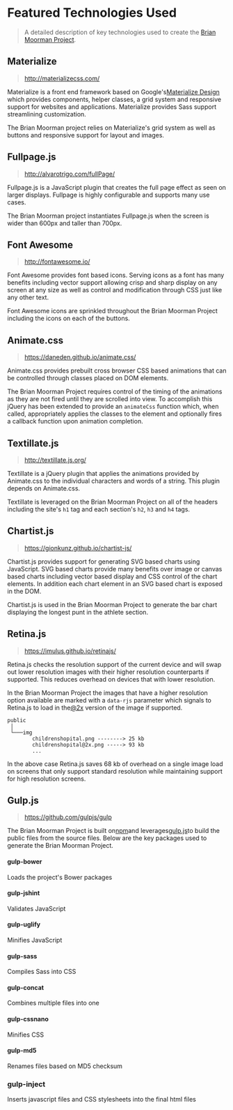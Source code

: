 # Featured Technologies Used
> A detailed description of key technologies used to create the [Brian Moorman Project](README.md).

## Materialize
> http://materializecss.com/

Materialize is a front end framework based on Google's[Materialize Design](https://material.google.com/) which provides components, helper classes, a grid system and responsive support for websites and applications.  Materialize provides Sass support streamlining customization. 
    
The Brian Moorman project relies on Materialize's grid system as well as buttons and responsive support for layout and images.    
## Fullpage.js
> http://alvarotrigo.com/fullPage/

Fullpage.js is a JavaScript plugin that creates the full page effect as seen on larger displays.   Fullpage is highly configurable and supports many use cases.  

The Brian Moorman project instantiates Fullpage.js when the screen is wider than 600px and taller than 700px. 
## Font Awesome
> http://fontawesome.io/

Font Awesome provides font based icons. Serving icons as a font has many benefits including vector support allowing crisp and sharp display on any screen at any size as well as control and modification through CSS just like any other text.

Font Awesome icons are sprinkled throughout the Brian Moorman Project including the icons on each of the buttons.
## Animate.css
> https://daneden.github.io/animate.css/

Animate.css provides prebuilt cross browser CSS based animations that can be controlled through classes placed on DOM elements.

The Brian Moorman Project requires control of the timing of the animations as they are not fired until they are scrolled into view.   To accomplish this jQuery has been extended to provide an `animateCss` function which, when called, appropriately applies the classes to the element and optionally fires a callback function upon animation completion.

## Textillate.js
> http://textillate.js.org/

Textillate is a jQuery plugin that applies the animations provided by Animate.css to the individual characters and words of a string.  This plugin depends on Animate.css.    

Textillate is leveraged on the Brian Moorman Project on all of the headers including the site's `h1` tag and each section's `h2`, `h3` and `h4` tags.
## Chartist.js
> https://gionkunz.github.io/chartist-js/

Chartist.js provides support for generating SVG based charts using JavaScript.   SVG based charts provide many benefits over image or canvas based charts including vector based display and CSS control of the chart elements.  In addition each chart element in an SVG based chart is exposed in the DOM. 

Chartist.js is used in the Brian Moorman Project to generate the bar chart displaying the longest punt in the athlete section.

## Retina.js
> https://imulus.github.io/retinajs/

Retina.js checks the resolution support of the current device and will swap out lower resolution images with their higher resolution counterparts if supported.  This reduces overhead on devices that with lower resolution.


In the Brian Moorman Project the images that have a higher resolution option available are marked with a `data-rjs` parameter which signals to Retina.js to load in the[@2x](https://developer.apple.com/library/ios/documentation/2DDrawing/Conceptual/DrawingPrintingiOS/SupportingHiResScreensInViews/SupportingHiResScreensInViews.html#//apple_ref/doc/uid/TP40010156-CH15-SW1) version of the image if supported. 

```
public
 │
 └───img
        childrenshopital.png --------> 25 kb
        childrenshopital@2x.png -----> 93 kb
        ...
```
In the above case Retina.js saves 68 kb of overhead on a single image load on screens that only support standard resolution while maintaining support for high resolution screens.


## Gulp.js
>https://github.com/gulpjs/gulp

The Brian Moorman Project is built on[npm](https://www.npmjs.com/)and leverages[gulp.js](https://github.com/gulpjs/gulp)to build the public files from the source files.   Below are the key packages used to generate the Brian Moorman Project. 
#### gulp-bower
Loads the project's Bower packages

#### gulp-jshint
Validates JavaScript

#### gulp-uglify
Minifies JavaScript

#### gulp-sass
Compiles Sass into CSS

#### gulp-concat
Combines multiple files into one 

#### gulp-cssnano
Minifies CSS

#### gulp-md5
Renames files based on MD5 checksum

### gulp-inject
Inserts javascript files and CSS stylesheets into the final html files

